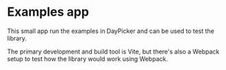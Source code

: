 # Examples app

This small app run the examples in DayPicker and can be used to test the library.

The primary development and build tool is Vite, but there's also a Webpack setup to test how the library would work using Webpack.
